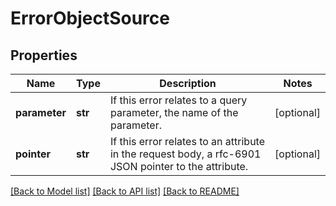 # ErrorObjectSource

## Properties
Name | Type | Description | Notes
------------ | ------------- | ------------- | -------------
**parameter** | **str** | If this error relates to a query parameter, the name of the parameter.  | [optional] 
**pointer** | **str** | If this error relates to an attribute in the request body, a rfc-6901 JSON pointer to the attribute.  | [optional] 

[[Back to Model list]](../README.md#documentation-for-models) [[Back to API list]](../README.md#documentation-for-api-endpoints) [[Back to README]](../README.md)

